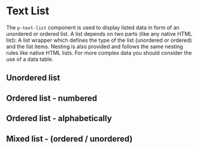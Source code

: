 # Text List

The `p-text-list` component is used to display listed data in form of an unordered or ordered list. A list depends on
two parts (like any native HTML list): A list wrapper which defines the type of the list (unordered or ordered) and the
list items. Nesting is also provided and follows the same nesting rules like native HTML lists. For more complex data
you should consider the use of a data table.

<TableOfContents></TableOfContents>

## Unordered list

<Playground :markup="list()" :config="config"></Playground>

## Ordered list - numbered

<Playground :markup="list('ordered')" :config="config"></Playground>

## Ordered list - alphabetically

<Playground :markup="list('ordered', 'alphabetically')" :config="config"></Playground>

## Mixed list - (ordered / unordered)

<Playground :markup="listMixed()" :config="config"></Playground>

<script lang="ts">
import Vue from 'vue';
import Component from 'vue-class-component';

@Component
export default class Code extends Vue {
  config = { themeable: true };
  
  list(listType?: string, orderType?: string) {
    const attr = (listType ? ` list-type="${listType}"` : '') + (orderType ? ` order-type="${orderType}"` : '');
    return `<p-text-list${attr}>
  <p-text-list-item>The quick brown fox jumps over the lazy dog</p-text-list-item>
  <p-text-list-item>The quick brown fox jumps over the lazy dog
    <p-text-list${attr}>
      <p-text-list-item>The quick brown fox jumps over the lazy dog</p-text-list-item>
      <p-text-list-item>The quick brown fox jumps over the lazy dog</p-text-list-item>
    </p-text-list>
  </p-text-list-item>
  <p-text-list-item>The quick brown fox jumps over the lazy dog</p-text-list-item>
</p-text-list>`;
  }

  listMixed() {
    return `<p-text-list list-type="ordered">
  <p-text-list-item>The quick brown fox jumps over the lazy dog</p-text-list-item>
  <p-text-list-item>The quick brown fox jumps over the lazy dog
    <p-text-list>
      <p-text-list-item>The quick brown fox jumps over the lazy dog</p-text-list-item>
      <p-text-list-item>The quick brown fox jumps over the lazy dog</p-text-list-item>
    </p-text-list>
  </p-text-list-item>
  <p-text-list-item>The quick brown fox jumps over the lazy dog</p-text-list-item>
</p-text-list>`;
  }
}
</script>
